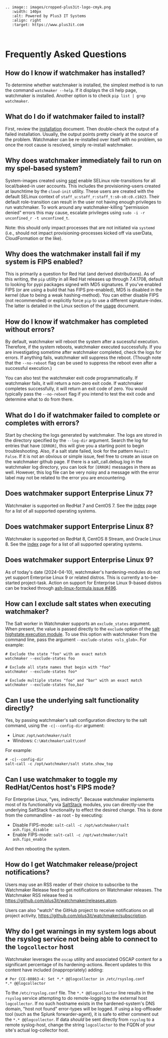```{eval-rst}
.. image:: images/cropped-plus3it-logo-cmyk.png
   :width: 140px
   :alt: Powered by Plus3 IT Systems
   :align: right
   :target: https://www.plus3it.com
```
<br>

# Frequently Asked Questions

## How do I know if watchmaker has installed?

To determine whether watchmaker is installed, the simplest method is to run the
command `watchmaker --help`. If it displays the cli help page, watchmaker is
installed. Another option is to check `pip list | grep watchmaker`.

## What do I do if watchmaker failed to install?

First, review the [installation](installation) document. Then double-check
the output of a failed installation. Usually, the output points pretty clearly
at the source of the problem. Watchmaker can be re-installed over itself with
no problem, so once the root cause is resolved, simply re-install watchmaker.

## Why does watchmaker immediately fail to run on my spel-based system?

System-images created using [spel](https://github.com/plus3it/spel/) enable
SELinux role-transitions for all local/baked-in user accounts. This includes
the provisioning-users created at launchtime by the `cloud-init` utility. These
users are created with the default SELinux context of
`staff_u:staff_r:staff_t:s0-s0:c0.c1023`. Their default role-transition can
result in the user not having enough privileges to run watchmaker. To work
around any watchmaker-killing "permission denied" errors this may cause,
escalate privileges using `sudo -i -r unconfined_r -t unconfined_t`.

Note: this should only impact processes that are not initiated via `systemd`
(i.e., should not impact provisioning-processes kicked off via userData,
CloudFormation or the like).

## Why does the watchmaker install fail if my system is FIPS enabled?

This is primarily a question for Red Hat (and derived distributions). As of this
writing, the `pip` utility in all Red Hat releases up through 7.4.1708, default
to looking for pypi packages signed with MD5 signatures. If you've enabled FIPS
(or are using a build that has FIPS pre-enabled), MD5 is disabled in the kernel
(due to being a weak hashing-method). You can either disable FIPS (not
recommended) or explicitly force `pip` to use a different signature-index. The
latter is detailed in the Linux section of the [usage](usage) document.

## How do I know if watchmaker has completed without errors?

By default, watchmaker will reboot the system after a sucessful execution.
Therefore, if the system reboots, watchmaker executed successfully. If you are
investigating sometime after watchmaker completed, check the logs for errors.
If anything fails, watchmaker will suppress the reboot. (Though note that the
`--no-reboot` flag can be used to suppress the reboot even after a successful
execution.)

You can also test the watchmaker exit code programmatically. If watchmaker
fails, it will return a non-zero exit code. If watchmaker completes
successfully, it will return an exit code of zero. You would typically pass the
`--no-reboot` flag if you intend to test the exit code and determine what to do
from there.

## What do I do if watchmaker failed to complete or completes with errors?

Start by checking the logs generated by watchmaker. The logs are stored in the
directory specified by the `--log-dir` argument. Search the log for entries
that have `[ERROR]`, this will give you a starting point to begin
troubleshooting. Also, if a salt state failed, look for the pattern
`Result: False`. If it is not an obvious or simple issue, feel free to create
an issue on the watchmaker github page. If there is a salt_call.debug.log in
the watchmaker log directory, you can look for `[ERROR]` messages in there as
well. However, this log file can be very noisy and a message with the error
label may not be related to the error you are encountering.

## Does watchmaker support Enterprise Linux 7?

Watchmaker is supported on RedHat 7 and CentOS 7. See the [index](index)
page for a list of all supported operating systems.

## Does watchmaker support Enterprise Linux 8?

Watchmaker is supported on RedHat 8, CentOS 8 Stream, and Oracle Linux 8. See the
[index](index) page for a list of all supported operating systems.

## Does watchmaker support Enterprise Linux 9?

As of today's date (2024-04-10), watchmaker's hardening-modules do not yet
support Enterprise Linux 9 or related distros. This is currently a
to-be-started project-task. Action on support for Enterprise Linux 9-based
distros can be tracked through [ash-linux-formula issue #496](https://github.com/plus3it/ash-linux-formula/issues/496).

## How can I exclude salt states when executing watchmaker?

The Salt worker in Watchmaker supports an `exclude_states` argument. When
present, the value is passed directly to the `exclude` option of the
[salt highstate execution module](https://docs.saltstack.com/en/latest/ref/modules/all/salt.modules.state.html#salt.modules.state.highstate).
To use this option with watchmaker from the command line, pass the argument
`--exclude-states <sls_glob>`. For example:

```shell
# Exclude the state "foo" with an exact match
watchmaker --exclude-states foo

# Exclude all state names that begin with "foo"
watchmaker --exclude-states foo*

# Exclude multiple states "foo" and "bar" with an exact match
watchmaker --exclude-states foo,bar
```

## Can I use the underlying salt functionality directly?

Yes, by passing watchmaker's salt configuration directory to the salt command,
using the `-c|--config-dir` argument:

*   Linux: `/opt/watchmaker/salt`
*   Windows: `C:\Watchmaker\salt\conf`

For example:

```shell
# -c|--config-dir
salt-call -c /opt/watchmaker/salt state.show_top
```

## Can I use watchmaker to toggle my RedHat/Centos host's FIPS mode?

For Enterprise Linux, "yes, indirectly". Because watchmaker implements most of
its functionality via [SaltStack](https://saltproject.io/) modules, you can
directly-use the underlying SaltStack functionality to effect the desired
change. This is done from the commandline - as root - by executing:

*   Disable FIPS-mode: `salt-call -c /opt/watchmaker/salt ash.fips_disable`
*   Enable FIPS-mode: `salt-call -c /opt/watchmaker/salt ash.fips_enable`

And then rebooting the system.

## How do I get Watchmaker release/project notifications?

Users may use an RSS reader of their choice to subscribe to the Watchmaker
Release feed to get notifications on Watchmaker releases. The Watchmaker RSS
release feed is https://github.com/plus3it/watchmaker/releases.atom.

Users can also "watch" the GitHub project to receive notifications on all
project activity, https://github.com/plus3it/watchmaker/subscription.

## Why do I get warnings in my system logs about the rsyslog service not being able to connect to the `logcollector` host

Watchmaker leverages the `oscap` utility and associated OSCAP content for a
significant percentage of its hardening-actions. Recent updates to this content
have included (inappropriately) adding:

~~~
# Per CCE-80863-4: Set *.* @@logcollector in /etc/rsyslog.conf
*.* @@logcollector
~~~

To the `/etc/rsyslog.conf` file. The `*.* @@logcollector` line results in the
`rsyslog` service attempting to do remote-logging to the external host
`logcollector`. If no such hostname exists in the hardened-system's DNS domain,
"host not found" error-types will be logged. If using a log-offloader tool
(such as the Splunk forwarder-agent), it is safe to either comment out the `*.*
@@logcollector`. If data _should_ be sent directly from `rsyslog` to a remote
syslog-host, change the string `logcollector` to the FQDN of your site's actual
log-collector host.
